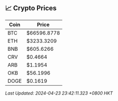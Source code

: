 ## 📈 Crypto Prices

| Coin | Price |
| ---- | ----- |
| BTC | $66596.8778 |
| ETH | $3233.3209 |
| BNB | $605.6266 |
| CRV | $0.4664 |
| ARB | $1.1954 |
| OKB | $56.1996 |
| DOGE | $0.1619 |

_Last Updated: 2024-04-23 23:42:11.323 +0800 HKT_